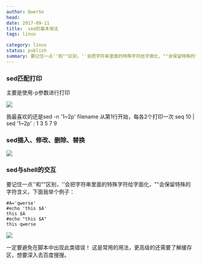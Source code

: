 ```yaml
---
author: QwerSe
head: 
date: 2017-09-11
title:  sed的基本用法
tags: linux

category: linux 
status: publish
summary: 要记住一点''和""区别，''会把字符串里面的特殊字符给字面化，""会保留特殊的字符含义
---
```


###  sed匹配打印
主要是使用-p参数进行打印

![](http://ww1.sinaimg.cn/large/ab318c02gy1fjfg27xdtfj20l10fawfh.jpg)



我最喜欢的还是sed -n '1~2p' filename
从第1行开始，每各2个打印一次
seq 10 | sed '1~2p' :
1
3
5
7
9

### sed插入、修改、删除、替换
![](http://ww1.sinaimg.cn/large/ab318c02gy1fjfg5aejo7j20im0fkgmi.jpg)

### sed与shell的交互
要记住一点''和""区别，''会把字符串里面的特殊字符给字面化，""会保留特殊的字符含义，下面我举个例子：
```
#A='qwerse'
#echo 'this $A'
this $A
#echo "this $A"
this qwerse

```

![](http://ww1.sinaimg.cn/large/ab318c02gy1fjfgggn178j20ct06t74k.jpg)

一定要避免在脚本中出现此类错误！
这是常用的用法，更高级的还需要了解缓存区，想要深入去百度搜搜。



